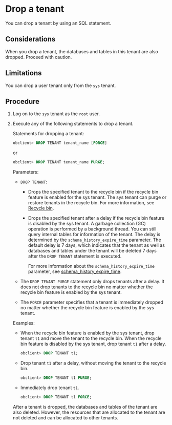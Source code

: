 # Drop a tenant

You can drop a tenant by using an SQL statement.

## Considerations

When you drop a tenant, the databases and tables in this tenant are also dropped. Proceed with caution.

## Limitations

You can drop a user tenant only from the `sys` tenant.

## Procedure

1. Log on to the `sys` tenant as the `root` user.

2. Execute any of the following statements to drop a tenant.

   Statements for dropping a tenant:

   ```sql
   obclient> DROP TENANT tenant_name [FORCE]
   ```

   or

   ```sql
   obclient> DROP TENANT tenant_name PURGE;
   ```

   Parameters:

   * `DROP TENANT`:

      * Drops the specified tenant to the recycle bin if the recycle bin feature is enabled for the sys tenant. The sys tenant can purge or restore tenants in the recycle bin. For more information, see [Recycle bin](../../../../600.manage/400.high-availability/500.recyclebin-management/100.recyclebin-overview.md).

      * Drops the specified tenant after a delay if the recycle bin feature is disabled by the sys tenant. A garbage collection (GC) operation is performed by a background thread. You can still query internal tables for information of the tenant. The delay is determined by the `schema_history_expire_time` parameter. The default delay is 7 days, which indicates that the tenant as well as databases and tables under the tenant will be deleted 7 days after the `DROP TENANT` statement is executed.

         For more information about the `schema_history_expire_time` parameter, see [schema_history_expire_time](../../../500.system-reference/100.system-configuration-items/300.cluster-level-configuration-items/18000.schema_history_expire_time.md).

   * The `DROP TENANT PURGE` statement only drops tenants after a delay. It does not drop tenants to the recycle bin no matter whether the recycle bin feature is enabled by the sys tenant.

   * The `FORCE` parameter specifies that a tenant is immediately dropped no matter whether the recycle bin feature is enabled by the sys tenant.

   Examples:

   * When the recycle bin feature is enabled by the sys tenant, drop tenant `t1` and move the tenant to the recycle bin. When the recycle bin feature is disabled by the sys tenant, drop tenant `t1` after a delay.

      ```sql
      obclient> DROP TENANT t1;
      ```

   * Drop tenant `t1` after a delay, without moving the tenant to the recycle bin.

      ```sql
      obclient> DROP TENANT t1 PURGE;
      ```

   * Immediately drop tenant `t1`.

      ```sql
      obclient> DROP TENANT t1 FORCE;
      ```

   After a tenant is dropped, the databases and tables of the tenant are also deleted. However, the resources that are allocated to the tenant are not deleted and can be allocated to other tenants.
